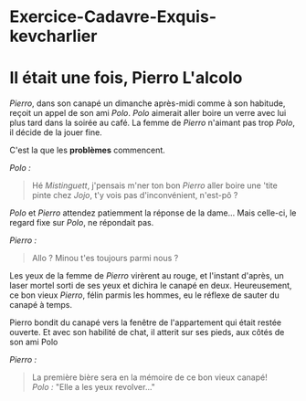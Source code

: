# Exercice-Cadavre-Exquis-kevcharlier

# Il était une fois, Pierro L'alcolo

*Pierro*, dans son canapé un dimanche après-midi comme à son habitude, reçoit un appel de son ami *Polo*. *Polo* aimerait aller boire un verre avec lui plus tard dans la soirée au café. La femme de *Pierro* n'aimant pas trop *Polo*, il décide de la jouer fine.

C'est la que les **problèmes** commencent.

*Polo :*
> Hé *Mistinguett*, j'pensais m'ner ton bon *Pierro* aller boire une 'tite pinte chez *Jojo*, t'y vois pas d'inconvénient, n'est-pô ?

*Polo* et *Pierro* attendez patiemment la réponse de la dame... Mais celle-ci, le regard fixe sur *Polo*, ne répondait pas.

*Pierro :*
> Allo ? Minou t'es toujours parmi nous ?

Les yeux de la femme de *Pierro* virèrent au rouge, et l'instant d'après, un laser mortel sorti de ses yeux et dichira le canapé en deux. Heureusement, ce bon vieux *Pierro*, félin parmis les hommes, eu le réflexe de sauter du canapé à temps.

Pierro bondit du canapé vers la fenêtre de l'appartement qui était restée ouverte. Et avec son habilité de chat, il atterit sur ses pieds, aux côtés de son ami Polo

*Pierro :*  
> La première bière sera en la mémoire de ce bon vieux canapé!  
*Polo :*
> "Elle a les yeux revolver..."  
